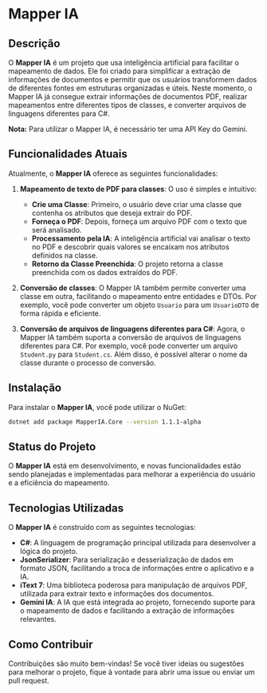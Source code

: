 # Mapper IA

## Descrição

O **Mapper IA** é um projeto que usa inteligência artificial para facilitar o mapeamento de dados. Ele foi criado para simplificar a extração de informações de documentos e permitir que os usuários transformem dados de diferentes fontes em estruturas organizadas e úteis. Neste momento, o Mapper IA já consegue extrair informações de documentos PDF, realizar mapeamentos entre diferentes tipos de classes, e converter arquivos de linguagens diferentes para C#.

**Nota:** Para utilizar o Mapper IA, é necessário ter uma API Key do Gemini.



## Funcionalidades Atuais

Atualmente, o **Mapper IA** oferece as seguintes funcionalidades:

1. **Mapeamento de texto de PDF para classes**: O uso é simples e intuitivo:
   - **Crie uma Classe**: Primeiro, o usuário deve criar uma classe que contenha os atributos que deseja extrair do PDF.
   - **Forneça o PDF**: Depois, forneça um arquivo PDF com o texto que será analisado.
   - **Processamento pela IA**: A inteligência artificial vai analisar o texto no PDF e descobrir quais valores se encaixam nos atributos definidos na classe.
   - **Retorno da Classe Preenchida**: O projeto retorna a classe preenchida com os dados extraídos do PDF.

2. **Conversão de classes**: O Mapper IA também permite converter uma classe em outra, facilitando o mapeamento entre entidades e DTOs. Por exemplo, você pode converter um objeto `Usuario` para um `UsuarioDTO` de forma rápida e eficiente.

3. **Conversão de arquivos de linguagens diferentes para C#**: Agora, o Mapper IA também suporta a conversão de arquivos de linguagens diferentes para C#. Por exemplo, você pode converter um arquivo `Student.py` para `Student.cs`. Além disso, é possível alterar o nome da classe durante o processo de conversão.

## Instalação

Para instalar o **Mapper IA**, você pode utilizar o NuGet:

```bash
dotnet add package MapperIA.Core --version 1.1.1-alpha
```

## Status do Projeto

O **Mapper IA** está em desenvolvimento, e novas funcionalidades estão sendo planejadas e implementadas para melhorar a experiência do usuário e a eficiência do mapeamento.


## Tecnologias Utilizadas

O **Mapper IA** é construído com as seguintes tecnologias:

- **C#**: A linguagem de programação principal utilizada para desenvolver a lógica do projeto.
- **JsonSerializer**: Para serialização e desserialização de dados em formato JSON, facilitando a troca de informações entre o aplicativo e a IA.
- **iText 7**: Uma biblioteca poderosa para manipulação de arquivos PDF, utilizada para extrair texto e informações dos documentos.
- **Gemini IA**: A IA que está integrada ao projeto, fornecendo suporte para o mapeamento de dados e facilitando a extração de informações relevantes.

## Como Contribuir

Contribuições são muito bem-vindas! Se você tiver ideias ou sugestões para melhorar o projeto, fique à vontade para abrir uma issue ou enviar um pull request.
